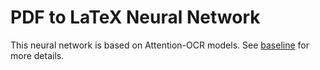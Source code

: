# PDF  to LaTeX Neural Network

This neural network is based on Attention-OCR models. See [baseline](./baseline.ipynb) for more details.